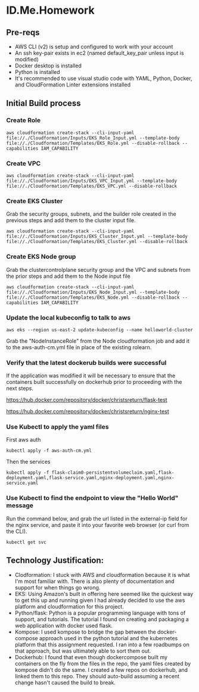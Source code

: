 # ID.Me.Homework

## Pre-reqs
* AWS CLI (v2) is setup and configured to work with your account
* An ssh key-pair exists in ec2 (named default_key_pair unless input is modified)
* Docker desktop is installed
* Python is installed
* It's recommended to use visual studio code with YAML, Python, Docker, and CloudFormation Linter extensions installed

## Initial Build process

### Create Role
```
aws cloudformation create-stack --cli-input-yaml file://./Cloudformation/Inputs/EKS_Role_Input.yml --template-body file://./Cloudformation/Templates/EKS_Role.yml --disable-rollback --capabilities IAM_CAPABILITY
```

### Create VPC
```
aws cloudformation create-stack --cli-input-yaml file://./Cloudformation/Inputs/EKS_VPC_Input.yml --template-body file://./Cloudformation/Templates/EKS_VPC.yml --disable-rollback
```

### Create EKS Cluster
Grab the security groups, subnets, and the builder role created in the previous steps and add them to the cluster input file.
```
aws cloudformation create-stack --cli-input-yaml file://./Cloudformation/Inputs/EKS_Cluster_Input.yml --template-body file://./Cloudformation/Templates/EKS_Cluster.yml --disable-rollback
```

### Create EKS Node group
Grab the clustercontrolplane security group and the VPC and subnets from the prior steps and add them to the Node input file
```
aws cloudformation create-stack --cli-input-yaml file://./Cloudformation/Inputs/EKS_Node_Input.yml --template-body file://./Cloudformation/Templates/EKS_Node.yml --disable-rollback --capabilities IAM_CAPABILITY
```

### Update the local kubeconfig to talk to aws
```
aws eks --region us-east-2 update-kubeconfig --name helloworld-cluster
```

Grab the "NodeInstanceRole" from the Node cloudformation job and add it to the aws-auth-cm.yml file in place of the existing rolearn.

### Verify that the latest dockerub builds were successful
If the application was modified it will be necessary to ensure that the containers built successfully on dockerhub prior to proceeding with the next steps.

https://hub.docker.com/repository/docker/christsreturn/flask-test

https://hub.docker.com/repository/docker/christsreturn/nginx-test

### Use Kubectl to apply the yaml files
First aws auth
```
kubectl apply -f aws-auth-cm.yml
```
Then the services
```
kubectl apply -f flask-claim0-persistentvolumeclaim.yaml,flask-deployment.yaml,flask-service.yaml,nginx-deployment.yaml,nginx-service.yaml
```

### Use Kubectl to find the endpoint to view the "Hello World" message
Run the command below, and grab the url listed in the external-ip field for the nginx service, and paste it into your favorite web browser (or curl from the CLI).
```
kubectl get svc
```

## Technology Justification:
* Clodformation: I stuck with AWS and cloudformation because it is what I'm most familiar with. There is also plenty of documentation and support for when things go wrong. 
* EKS: Using Amazon's built in offering here seemed like the quickest way to get this up and running given I had already decided to use the aws platform and cloudformation for this project. 
* Python/flask: Python is a popular programming language with tons of support, and tutorials. The tutorial I found on creating and packaging a web application with docker used flask. 
* Kompose: I used kompose to bridge the gap between the docker-compose approach used in the python tutorial and the kubernetes platform that this assignment requested. I ran into a few roadbumps on that approach, but was ultimately able to sort them out. 
* Dockerhub: I found that even though dockercompose built my containers on the fly from the files in the repo, the yaml files created by kompose didn't do the same. I created a few repos on dockerhub, and linked them to this repo. They should auto-build assuming a recent change hasn't caused the build to break.
